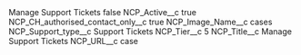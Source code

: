 <?xml version="1.0" encoding="UTF-8"?>
<CustomMetadata xmlns="http://soap.sforce.com/2006/04/metadata" xmlns:xsi="http://www.w3.org/2001/XMLSchema-instance" xmlns:xsd="http://www.w3.org/2001/XMLSchema">
    <label>Manage Support Tickets</label>
    <protected>false</protected>
    <values>
        <field>NCP_Active__c</field>
        <value xsi:type="xsd:boolean">true</value>
    </values>
    <values>
        <field>NCP_CH_authorised_contact_only__c</field>
        <value xsi:type="xsd:boolean">true</value>
    </values>
    <values>
        <field>NCP_Image_Name__c</field>
        <value xsi:type="xsd:string">cases</value>
    </values>
    <values>
        <field>NCP_Support_type__c</field>
        <value xsi:type="xsd:string">Support Tickets</value>
    </values>
    <values>
        <field>NCP_Tier__c</field>
        <value xsi:type="xsd:string">5</value>
    </values>
    <values>
        <field>NCP_Title__c</field>
        <value xsi:type="xsd:string">Manage Support Tickets</value>
    </values>
    <values>
        <field>NCP_URL__c</field>
        <value xsi:type="xsd:string">case</value>
    </values>
</CustomMetadata>
